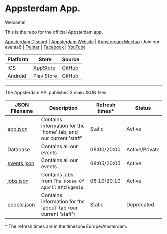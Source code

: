 # Appsterdam App.

Welcome!

This is the repo for the official Appsterdam app.

[Appsterdam Discord](https://discord.gg/HNqZPUy7An) | [Appsterdam Website](https://appsterdam.rs) | [Appsterdam Meetup](https://www.meetup.com/appsterdam/) (Join our events!) | [Twitter](https://www.twitter.com/appsterdam) | [Facebook](https://www.facebook.com/appsterdam) | [YouTube](https://www.youtube.com/appsterdam)

|Platform|Store|Source|
|---|---|---|
|iOS|<a href='https://apps.apple.com/us/app/appsterdam/id1608532704' target='_blank'>AppStore</a>|<a href='https://github.com/wdg/Appsterdam-App' target='_blank'>GitHub</a>|
|Android|<a href='https://play.google.com/store/apps/details?id=rs.appsterdam.app' target='_blank'>Play Store</a>|<a href='https://github.com/wdg/Appsterdam-App-Android' target='_blank'>GitHub</a>|

---

The Appsterdam API publishes 3 main JSON files.


|JSON Filename|Description|Refresh times*|Status|
|---|---|---|---|
|[app.json](https://appsterdam.rs/api/app.json)|Contains information for the 'home' tab, and our current 'staff'|Static|Active|
Database|Contains all our events|08:00/20:00|Active/Private|
|[events.json](https://appsterdam.rs/api/events.json)|Contains all our events|08:05/20:05|Active|
|[jobs.json](https://appsterdam.rs/api/jobs.json)|Contains jobs from `The House Of Appril` and `Egeniq`|08:10/20:10|Active|
|[people.json](https://appsterdam.rs/api/people.json)|Contains information for the 'about' tab (our current 'staff')|Static|Deprecated|

\* The refresh times are in the timezone Europe/Amsterdam.
